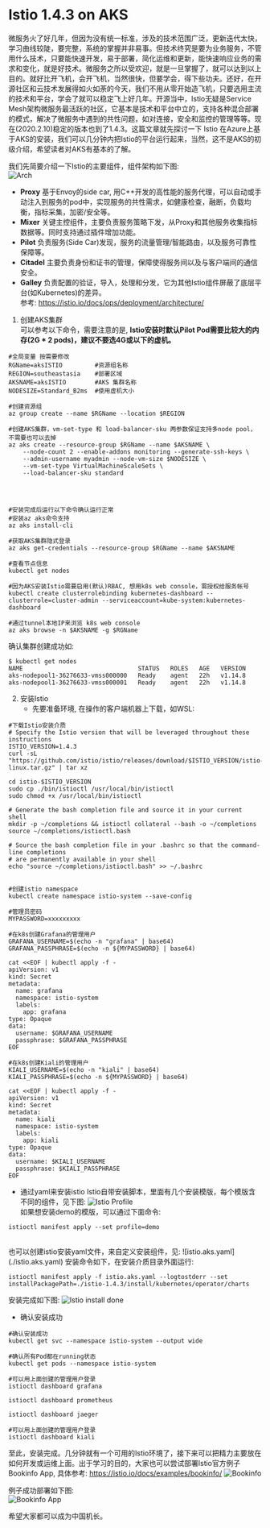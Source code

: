 # Istio 1.4.3 on AKS

微服务火了好几年，但因为没有统一标准，涉及的技术范围广泛，更新迭代太快，学习曲线较陡，要完整，系统的掌握并非易事。但技术终究是要为业务服务，不管用什么技术，只要能快速开发，易于部署，简化运维和更新，能快速响应业务的需求和变化，就是好技术。微服务之所以受欢迎，就是一旦掌握了，就可以达到以上目的。就好比开飞机，会开飞机，当然很快，但要学会，得下些功夫。还好，在开源社区和云技术发展得如火如荼的今天，我们不用从零开始造飞机，只要选用主流的技术和平台，学会了就可以稳定飞上好几年。开源当中，Istio无疑是Service Mesh架构微服务最活跃的社区，它基本是技术和平台中立的，支持各种混合部署的模式，解决了微服务中遇到的共性问题，如对连接，安全和监控的管理等等。现在(2020.2.10)稳定的版本也到了1.4.3。这篇文章就先探讨一下 Istio 在Azure上基于AKS的安装，我们可以几分钟内把Istio的平台运行起来，当然，这不是AKS的初级介绍，希望读者对AKS有基本的了解。

我们先简要介绍一下Istio的主要组件，组件架构如下图:<br/>
![Arch](./images/IstioArch.png) <br/>

* __Proxy__ 基于Envoy的side car, 用C++开发的高性能的服务代理，可以自动或手动注入到服务的pod中，实现服务的共性需求，如健康检查，融断，负载均衡，指标采集，加密/安全等。
* __Mixer__ 关键主控组件，主要负责服务策略下发，从Proxy和其他服务收集指标数据等。同时支持通过插件增加功能。
* __Pilot__ 负责服务(Side Car)发现，服务的流量管理/智能路由，以及服务可靠性保障等。
* __Citadel__ 主要负责身份和证书的管理，保障使得服务间以及与客户端间的通信安全。
* __Galley__ 负责配置的验证，导入，处理和分发，它为其他Istio组件屏蔽了底层平台(如Kubernetes)的差异。<br/>
参考: https://istio.io/docs/ops/deployment/architecture/

1. 创建AKS集群 <br/>
可以参考以下命令，需要注意的是, __Istio安装时默认Pilot Pod需要比较大的内存(2G * 2 pods)，建议不要选4G或以下的虚机。__
```shell
#全局变量 按需要修改
RGName=aksISTIO         #资源组名称
REGION=southeastasia    #部署区域
AKSNAME=aksISTIO        #AKS 集群名称
NODESIZE=Standard_B2ms  #使用虚机大小

#创建资源组
az group create --name $RGName --location $REGION

#创建AKS集群，vm-set-type 和 load-balancer-sku 两参数保证支持多node pool，不需要也可以去掉
az aks create --resource-group $RGName --name $AKSNAME \
    --node-count 2 --enable-addons monitoring --generate-ssh-keys \
    --admin-username myadmin --node-vm-size $NODESIZE \
    --vm-set-type VirtualMachineScaleSets \
    --load-balancer-sku standard




#安装完成后运行以下命令确认运行正常
#安装az aks命令支持
az aks install-cli

#获取AKS集群隐式登录
az aks get-credentials --resource-group $RGName --name $AKSNAME

#查看节点信息
kubectl get nodes

#因为AKS安装Istio需要启用(默认)RBAC, 想用k8s web console，需授权给服务帐号
kubectl create clusterrolebinding kubernetes-dashboard --clusterrole=cluster-admin --serviceaccount=kube-system:kubernetes-dashboard

#通过tunnel本地IP来浏览 k8s web console
az aks browse -n $AKSNAME -g $RGName
```

确认集群创建成功如:
```console
$ kubectl get nodes
NAME                                STATUS   ROLES   AGE   VERSION
aks-nodepool1-36276633-vmss000000   Ready    agent   22h   v1.14.8
aks-nodepool1-36276633-vmss000001   Ready    agent   22h   v1.14.8
```
2. 安装Istio
    * 先要准备环境, 在操作的客户端机器上下载，如WSL:
```shell
#下载Istio安装介质
# Specify the Istio version that will be leveraged throughout these instructions
ISTIO_VERSION=1.4.3
curl -sL "https://github.com/istio/istio/releases/download/$ISTIO_VERSION/istio-$ISTIO_VERSION-linux.tar.gz" | tar xz

cd istio-$ISTIO_VERSION
sudo cp ./bin/istioctl /usr/local/bin/istioctl
sudo chmod +x /usr/local/bin/istioctl

# Generate the bash completion file and source it in your current shell
mkdir -p ~/completions && istioctl collateral --bash -o ~/completions
source ~/completions/istioctl.bash

# Source the bash completion file in your .bashrc so that the command-line completions
# are permanently available in your shell
echo "source ~/completions/istioctl.bash" >> ~/.bashrc


#创建istio namespace
kubectl create namespace istio-system --save-config

#管理员密码
MYPASSWORD=xxxxxxxxx

#在k8s创建Grafana的管理用户
GRAFANA_USERNAME=$(echo -n "grafana" | base64)
GRAFANA_PASSPHRASE=$(echo -n ${MYPASSWORD} | base64)

cat <<EOF | kubectl apply -f -
apiVersion: v1
kind: Secret
metadata:
  name: grafana
  namespace: istio-system
  labels:
    app: grafana
type: Opaque
data:
  username: $GRAFANA_USERNAME
  passphrase: $GRAFANA_PASSPHRASE
EOF

#在k8s创建Kiali的管理用户
KIALI_USERNAME=$(echo -n "kiali" | base64)
KIALI_PASSPHRASE=$(echo -n ${MYPASSWORD} | base64)

cat <<EOF | kubectl apply -f -
apiVersion: v1
kind: Secret
metadata:
  name: kiali
  namespace: istio-system
  labels:
    app: kiali
type: Opaque
data:
  username: $KIALI_USERNAME
  passphrase: $KIALI_PASSPHRASE
EOF
```

  * 通过yaml来安装istio
    Istio自带安装脚本，里面有几个安装模版，每个模版含不同的组件，见下图:
    ![Istio Profile](./images/IstioProfile.png) <br/>
    如果想安装demo的模版，可以通过下面命令:
```shell
istioctl manifest apply --set profile=demo
```
<br/>
也可以创建istio安装yaml文件，来自定义安装组件，见: ![istio.aks.yaml](./istio.aks.yaml)
安装命令如下，在安装介质目录外面运行:

```shell
istioctl manifest apply -f istio.aks.yaml --logtostderr --set installPackagePath=./istio-1.4.3/install/kubernetes/operator/charts
```
安装完成如下图:
![Istio install done](./images/istioInstallDone.png)

  * 确认安装成功
```shell
#确认安装成功
kubectl get svc --namespace istio-system --output wide

#确认所有Pod都在running状态
kubectl get pods --namespace istio-system

#可以用上面创建的管理用户登录
istioctl dashboard grafana

istioctl dashboard prometheus

istioctl dashboard jaeger

#可以用上面创建的管理用户登录
istioctl dashboard kiali
```

至此，安装完成。几分钟就有一个可用的Istio环境了，接下来可以把精力主要放在如何开发或运维上面。出于学习的目的，大家也可以尝试部署Istio官方例子Bookinfo App, 具体参考: https://istio.io/docs/examples/bookinfo/
![Bookinfo](./images/withistio.svg) <br/>

例子成功部署如下图:<br/>
![Bookinfo App](./images/bookinfo.png) <br/>

希望大家都可以成为中国机长。

